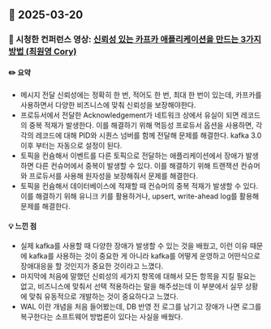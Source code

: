 ## 📅 2025-03-20
### 🎥 시청한 컨퍼런스 영상: [신뢰성 있는 카프카 애플리케이션을 만드는 3가지 방법 (최원영 Cory)](https://www.youtube.com/watch?v=7_VdIFH6M6Q)
#### ✏️ 요약
- 메시지 전달 신뢰성에는 정확히 한 번, 적어도 한 번, 최대 한 번이 있는데, 카프카를 사용하면서 다양한 비즈니스에 맞춰 신뢰성을 보장해야한다.
- 프로듀서에서 전달한 Acknowledgement가 네트워크 상에서 유실이 되면 레코드의 중복 적재가 발생한다. 이를 해결하기 위해 멱등성 프로듀서 옵션을 사용하면, 각각의 레코드에 대해 PID와 시퀀스 넘버를 함께 전달해 문제를 해결한다. kafka 3.0 이후 부터는 자동으로 설정이 된다.
- 토픽을 컨슘해서 이벤트를 다른 토픽으로 전달하는 애플리케이션에서 장애가 발생하면 다른 컨슈머에서 중복이 발생할 수 있다. 이를 해결하기 위해 트랜잭션 컨슈머와 프로듀서를 사용해 원자성을 보장해줘서 문제를 해결한다.
- 토픽을 컨슘해서 데이터베이스에 적재할 때 컨슈머의 중복 적재가 발생할 수 있다. 이를 해결하기 위해 유니크 키를 활용하거나, upsert, write-ahead log를 활용해 문제를 해결한다.
#### 💡 느낀 점
- 실제 kafka를 사용할 때 다양한 장애가 발생할 수 있는 것을 배웠고, 이런 이유 때문에 kafka를 사용하는 것이 중요한 게 아니라 kafka를 어떻게 운영하고 어떤식으로 장애대응을 할 것인지가 중요한 것이라고 느꼈다.
- 마지막에 처음에 말했던 신뢰성의 세가지 항목에 대해서 모든 항목을 지킬 필요는 없고, 비즈니스에 맞춰서 선택 적용하라는 말을 해주셨는데 이 부분에서 실무 상황에 맞춰 유동적으로 개발하는 것이 중요하다고 느꼈다.
- WAL 이란 개념을 처음 들어봤는데, DB 반영 전 로그를 남기고 장애가 나면 로그를 복구한다는 소프트웨어 방법론이 있다는 사실을 배웠다.